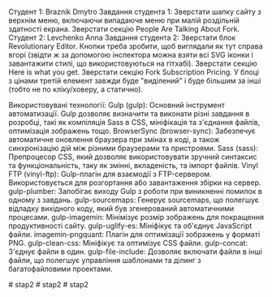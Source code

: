 Студент 1: Braznik Dmytro
Завдання студента 1:
Зверстати шапку сайту з верхнім меню, включаючи випадаюче меню при малій роздільній здатності екрана.
Зверстати секцію People Are Talking About Fork.
Студент 2: Levchenko Anna
Завдання студента 2:
Зверстати блок Revolutionary Editor. Кнопки треба зробити, щоб виглядали як тут справа вгорі (звідти ж за допомогою інспектора можна взяти всі SVG іконки і завантажити стилі, що використовуються на гітхабі).
Зверстати секцію Here is what you get.
Зверстати секцію Fork Subscription Pricing. У блоці з цінами третій елемент завжди буде "виділений" і буде більшим за інші (тобто не по кліку/ховеру, а статично).

Використовувані технології:
Gulp (gulp): Основний інструмент автоматизації. Gulp дозволяє визначити та виконати різні завдання в розробці, такі як компіляція Sass в CSS, мініфікація та з'єднання файлів, оптимізація зображень тощо.
BrowserSync (browser-sync): Забезпечує автоматичне оновлення браузера при змінах в коді, а також синхронізацію дій між різними браузерами та пристроями.
Sass (sass): Препроцесор CSS, який дозволяє використовувати зручний синтаксис та функціональність, таку як змінні, вкладеність, та імпорт файлів.
Vinyl FTP (vinyl-ftp): Gulp-плагін для взаємодії з FTP-сервером. Використовується для розгортання або завантаження збірки на сервер.
gulp-plumber: Запобігає виходу Gulp з роботи при виникненні помилок в одному з завдань.
gulp-sourcemaps: Генерує sourcemaps, що полегшує відладку вихідного коду, який був згенерований автоматичними процесами.
gulp-imagemin: Мінімізує розмір зображень для покращення продуктивності сайту.
gulp-uglify-es: Мініфікує та об'єднує JavaScript файли.
imagemin-pngquant: Плагін для оптимізації зображень у форматі PNG.
gulp-clean-css: Мініфікує та оптимізує CSS файли.
gulp-concat: З'єднує файли в один.
gulp-file-include: Дозволяє включати файли в інші файли, що полегшує управління шаблонами та ділинг з багатофайловими проектами.

#   s t a p 2  
 #   s t a p 2  
 #   s t a p 2  
 